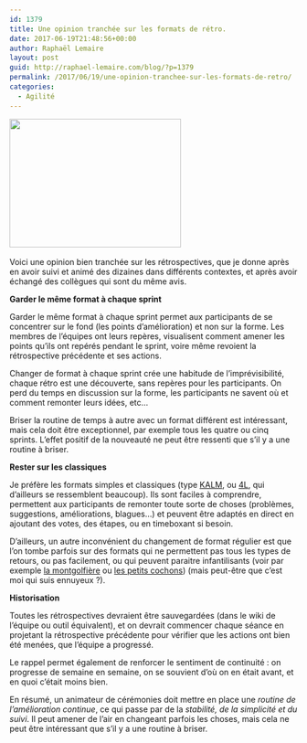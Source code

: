 ```yaml
---
id: 1379
title: Une opinion tranchée sur les formats de rétro.
date: 2017-06-19T21:48:56+00:00
author: Raphaël Lemaire
layout: post
guid: http://raphael-lemaire.com/blog/?p=1379
permalink: /2017/06/19/une-opinion-tranchee-sur-les-formats-de-retro/
categories:
  - Agilité
---
```

[<img loading="lazy"  class="alignright wp-image-1385 size-medium" src="/wp-content/uploads/2017/06/Scrum-Sprint-Retrospective-300x225.jpg" alt="" width="300" height="225" srcset="/wp-content/uploads/2017/06/Scrum-Sprint-Retrospective-300x225.jpg 300w, /wp-content/uploads/2017/06/Scrum-Sprint-Retrospective.jpg 500w" sizes="(max-width: 300px) 100vw, 300px" />](/wp-content/uploads/2017/06/Scrum-Sprint-Retrospective.jpg)

Voici une opinion bien tranchée sur les rétrospectives, que je donne après en avoir suivi et animé des dizaines dans différents contextes, et après avoir échangé des collègues qui sont du même avis.

**Garder le même format à chaque sprint**

Garder le même format à chaque sprint permet aux participants de se concentrer sur le fond (les points d’amélioration) et non sur la forme. Les membres de l’équipes ont leurs repères, visualisent comment amener les points qu’ils ont repérés pendant le sprint, voire même revoient la rétrospective précédente et ses actions.

Changer de format à chaque sprint crée une habitude de l’imprévisibilité, chaque rétro est une découverte, sans repères pour les participants. On perd du temps en discussion sur la forme, les participants ne savent où et comment remonter leurs idées, etc…

Briser la routine de temps à autre avec un format différent est intéressant, mais cela doit être exceptionnel, par exemple tous les quatre ou cinq sprints. L’effet positif de la nouveauté ne peut être ressenti que s’il y a une routine à briser.

**Rester sur les classiques**

Je préfère les formats simples et classiques (type [KALM](http://www.funretrospectives.com/kalm-keep-add-more-less/), ou [4L](http://www.funretrospectives.com/the-4-ls-liked-learned-lacked-longed-for/), qui d’ailleurs se ressemblent beaucoup). Ils sont faciles à comprendre, permettent aux participants de remonter toute sorte de choses (problèmes, suggestions, améliorations, blagues…) et peuvent être adaptés en direct en ajoutant des votes, des étapes, ou en timeboxant si besoin.

D’ailleurs, un autre inconvénient du changement de format régulier est que l’on tombe parfois sur des formats qui ne permettent pas tous les types de retours, ou pas facilement, ou qui peuvent paraitre infantilisants (voir par exemple [la montgolfière](http://www.funretrospectives.com/hot-air-balloon/) ou [les petits cochons](http://www.funretrospectives.com/three-little-pigs/)) (mais peut-être que c’est moi qui suis ennuyeux ?).

**Historisation**

Toutes les rétrospectives devraient être sauvegardées (dans le wiki de l’équipe ou outil équivalent), et on devrait commencer chaque séance en projetant la rétrospective précédente pour vérifier que les actions ont bien été menées, que l’équipe a progressé.

Le rappel permet également de renforcer le sentiment de continuité : on progresse de semaine en semaine, on se souvient d’où on en était avant, et en quoi c’était moins bien.

En résumé, un animateur de cérémonies doit mettre en place une _routine de l’amélioration continue_, ce qui passe par de la _stabilité, de la simplicité et du suivi_. Il peut amener de l’air en changeant parfois les choses, mais cela ne peut être intéressant que s’il y a une routine à briser.